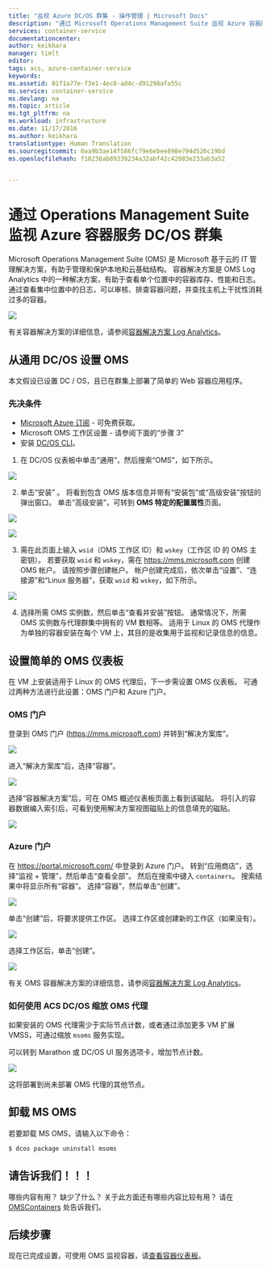```yaml
---
title: "监视 Azure DC/OS 群集 - 操作管理 | Microsoft Docs"
description: "通过 Microsoft Operations Management Suite 监视 Azure 容器服务 DC/OS 群集。"
services: container-service
documentationcenter: 
author: keikhara
manager: timlt
editor: 
tags: acs, azure-container-service
keywords: 
ms.assetid: 01f1a77e-f3e1-4ec0-ad4c-d91298afa55c
ms.service: container-service
ms.devlang: na
ms.topic: article
ms.tgt_pltfrm: na
ms.workload: infrastructure
ms.date: 11/17/2016
ms.author: keikhara
translationtype: Human Translation
ms.sourcegitcommit: 0aa9b3ae14f586fc79e6ebee898e794d526c19bd
ms.openlocfilehash: f10236ab89339234a32abf42c42083e233ab3a52


---
```


# <a name="monitor-an-azure-container-service-dcos-cluster-with-operations-management-suite"></a>通过 Operations Management Suite 监视 Azure 容器服务 DC/OS 群集

Microsoft Operations Management Suite (OMS) 是 Microsoft 基于云的 IT 管理解决方案，有助于管理和保护本地和云基础结构。 容器解决方案是 OMS Log Analytics 中的一种解决方案，有助于查看单个位置中的容器库存、性能和日志。 通过查看集中位置中的日志，可以审核、排查容器问题，并查找主机上干扰性消耗过多的容器。

![](media/container-service-monitoring-oms/image1.png)

有关容器解决方案的详细信息，请参阅[容器解决方案 Log Analytics](../log-analytics/log-analytics-containers.md)。

## <a name="setting-up-oms-from-the-dcos-universe"></a>从通用 DC/OS 设置 OMS


本文假设已设置 DC / OS，且已在群集上部署了简单的 Web 容器应用程序。

### <a name="pre-requisite"></a>先决条件
- [Microsoft Azure 订阅](https://azure.microsoft.com/free/) - 可免费获取。  
- Microsoft OMS 工作区设置 - 请参阅下面的“步骤 3”
- 安装 [DC/OS CLI](https://dcos.io/docs/1.8/usage/cli/install/)。

1. 在 DC/OS 仪表板中单击“通用”，然后搜索“OMS”，如下所示。

![](media/container-service-monitoring-oms/image2.png)

2. 单击“安装” 。 将看到包含 OMS 版本信息并带有“安装包”或“高级安装”按钮的弹出窗口。 单击“高级安装”，可转到 **OMS 特定的配置属性**页面。

![](media/container-service-monitoring-oms/image3.png)

![](media/container-service-monitoring-oms/image4.png)

3. 需在此页面上输入 `wsid`（OMS 工作区 ID）和 `wskey`（工作区 ID 的 OMS 主密钥）。 若要获取 `wsid` 和 `wskey`，需在 <https://mms.microsoft.com> 创建 OMS 帐户。
请按照步骤创建帐户。 帐户创建完成后，依次单击“设置”、“连接源”和“Linux 服务器”，获取 `wsid` 和 `wskey`，如下所示。

 ![](media/container-service-monitoring-oms/image5.png)

4. 选择所需 OMS 实例数，然后单击“查看并安装”按钮。 通常情况下，所需 OMS 实例数与代理群集中拥有的 VM 数相等。 适用于 Linux 的 OMS 代理作为单独的容器安装在每个 VM 上，其目的是收集用于监视和记录信息的信息。

## <a name="setting-up-a-simple-oms-dashboard"></a>设置简单的 OMS 仪表板

在 VM 上安装适用于 Linux 的 OMS 代理后，下一步需设置 OMS 仪表板。 可通过两种方法进行此设置：OMS 门户和 Azure 门户。

### <a name="oms-portal"></a>OMS 门户 

登录到 OMS 门户 (<https://mms.microsoft.com>) 并转到“解决方案库”。

![](media/container-service-monitoring-oms/image6.png)

进入“解决方案库”后，选择“容器”。

![](media/container-service-monitoring-oms/image7.png)

选择“容器解决方案”后，可在 OMS 概述仪表板页面上看到该磁贴。 将引入的容器数据编入索引后，可看到使用解决方案视图磁贴上的信息填充的磁贴。

![](media/container-service-monitoring-oms/image8.png)

### <a name="azure-portal"></a>Azure 门户 

在 <https://portal.microsoft.com/> 中登录到 Azure 门户。 转到“应用商店”，选择“监视 + 管理”，然后单击“查看全部”。 然后在搜索中键入 `containers`。 搜索结果中将显示所有“容器”。 选择“容器”，然后单击“创建”。

![](media/container-service-monitoring-oms/image9.png)

单击“创建”后，将要求提供工作区。 选择工作区或创建新的工作区（如果没有）。

![](media/container-service-monitoring-oms/image10.PNG)

选择工作区后，单击“创建”。

![](media/container-service-monitoring-oms/image11.png)

有关 OMS 容器解决方案的详细信息，请参阅[容器解决方案 Log Analytics](../log-analytics/log-analytics-containers.md)。

### <a name="how-to-scale-oms-agent-with-acs-dcos"></a>如何使用 ACS DC/OS 缩放 OMS 代理 

如果安装的 OMS 代理需少于实际节点计数，或者通过添加更多 VM 扩展 VMSS，可通过缩放 `msoms` 服务实现。

可以转到 Marathon 或 DC/OS UI 服务选项卡，增加节点计数。

![](media/container-service-monitoring-oms/image12.PNG)

这将部署到尚未部署 OMS 代理的其他节点。

## <a name="uninstall-ms-oms"></a>卸载 MS OMS

若要卸载 MS OMS，请输入以下命令：

```bash
$ dcos package uninstall msoms
```

## <a name="let-us-know"></a>请告诉我们！！！
哪些内容有用？ 缺少了什么？ 关于此方面还有哪些内容比较有用？ 请在 <a href="mailto:OMSContainers@microsoft.com">OMSContainers</a> 处告诉我们。

## <a name="next-steps"></a>后续步骤

 现在已完成设置，可使用 OMS 监视容器，请[查看容器仪表板](../log-analytics/log-analytics-containers.md)。



<!--HONumber=Jan17_HO4-->


